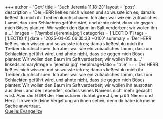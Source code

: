 +++
author = 'Gott'
title = 'Buch Jeremia 11,18-20'
layout = 'post'
description = 'Der HERR ließ es mich wissen und so wusste ich es; damals ließest du mich ihr Treiben durchschauen. Ich aber war wie ein zutrauliches Lamm, das zum Schlachten geführt wird, und ahnte nicht, dass sie gegen mich Böses planten: Wir wollen den Baum im Saft verderben; wir wollen ihn a....'
images = ['/symbols/jeremia.jpg']
categories = ['LECTIO 1']
tags = ['LECTIO 1']
date = '2025-04-05 06:30:33 +0100'
summary = 'Der HERR ließ es mich wissen und so wusste ich es; damals ließest du mich ihr Treiben durchschauen. Ich aber war wie ein zutrauliches Lamm, das zum Schlachten geführt wird, und ahnte nicht, dass sie gegen mich Böses planten: Wir wollen den Baum im Saft verderben; wir wollen ihn a....'
linkedsummaryImage = 'jeremia.jpg'
keepImageRatio = 'true'
+++
Der HERR ließ es mich wissen und so wusste ich es; damals ließest du mich ihr Treiben durchschauen.
Ich aber war wie ein zutrauliches Lamm, das zum Schlachten geführt wird, und ahnte nicht, dass sie gegen mich Böses planten: Wir wollen den Baum im Saft verderben; wir wollen ihn ausrotten aus dem Land der Lebenden, sodass seines Namens nicht mehr gedacht wird.<!--more-->
Aber der HERR der Heerscharen richtet gerecht, er prüft Nieren und Herz. Ich werde deine Vergeltung an ihnen sehen, denn dir habe ich meine Sache anvertraut.<br> [Quelle: Evangelizo](https://evangeliumtagfuertag.org/DE/gospel)